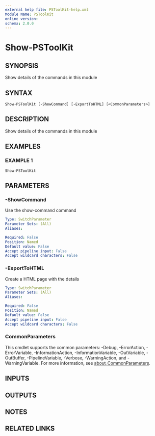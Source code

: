 ```yaml
---
external help file: PSToolKit-help.xml
Module Name: PSToolKit
online version:
schema: 2.0.0
---
```


# Show-PSToolKit

## SYNOPSIS
Show details of the commands in this module

## SYNTAX

```
Show-PSToolKit [-ShowCommand] [-ExportToHTML] [<CommonParameters>]
```

## DESCRIPTION
Show details of the commands in this module

## EXAMPLES

### EXAMPLE 1
```
Show-PSToolKit
```

## PARAMETERS

### -ShowCommand
Use the show-command command

```yaml
Type: SwitchParameter
Parameter Sets: (All)
Aliases:

Required: False
Position: Named
Default value: False
Accept pipeline input: False
Accept wildcard characters: False
```

### -ExportToHTML
Create a HTML page with the details

```yaml
Type: SwitchParameter
Parameter Sets: (All)
Aliases:

Required: False
Position: Named
Default value: False
Accept pipeline input: False
Accept wildcard characters: False
```

### CommonParameters
This cmdlet supports the common parameters: -Debug, -ErrorAction, -ErrorVariable, -InformationAction, -InformationVariable, -OutVariable, -OutBuffer, -PipelineVariable, -Verbose, -WarningAction, and -WarningVariable. For more information, see [about_CommonParameters](http://go.microsoft.com/fwlink/?LinkID=113216).

## INPUTS

## OUTPUTS

## NOTES

## RELATED LINKS
